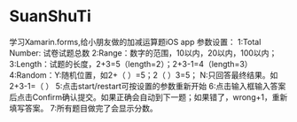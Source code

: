 # SuanShuTi
学习Xamarin.forms,给小朋友做的加减运算题iOS app
参数设置：
1:Total Number: 试卷试题总数
2:Range：数字的范围，10以内，20以内，100以内；
3:Length：试题的长度，2+3=5（length=2）；2+3-1=4（length=3）
4:Random：Y:随机位置，如2+（ ）=5；2（ ）3=5；   N:只回答最终结果。如 2+3-1=（  ）
5:点击start/restart可按设置的参数重新开始
6:点击输入框输入答案后点击Confirm确认提交。如果正确会自动到下一题；如果错了，wrong+1，重新填写答案。
7:所有题目做完了会显示分数。
